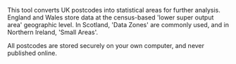 This tool converts UK postcodes into statistical areas for further analysis. England and Wales store data at the census-based 'lower super output area' geographic level. In Scotland, 'Data Zones' are commonly used, and in Northern Ireland, 'Small Areas'.

All postcodes are stored securely on your own computer, and never published online.
